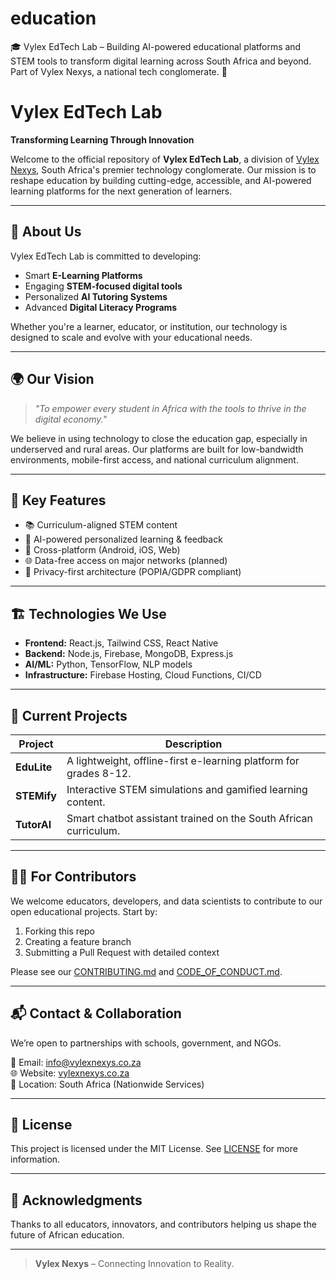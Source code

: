 # education
🎓 Vylex EdTech Lab – Building AI-powered educational platforms and STEM tools to transform digital learning across South Africa and beyond. Part of Vylex Nexys, a national tech conglomerate. 🚀
# Vylex EdTech Lab

**Transforming Learning Through Innovation**

Welcome to the official repository of **Vylex EdTech Lab**, a division of [Vylex Nexys](https://vylexnexys.co.za), South Africa's premier technology conglomerate. Our mission is to reshape education by building cutting-edge, accessible, and AI-powered learning platforms for the next generation of learners.

---

## 🚀 About Us

Vylex EdTech Lab is committed to developing:
- Smart **E-Learning Platforms**
- Engaging **STEM-focused digital tools**
- Personalized **AI Tutoring Systems**
- Advanced **Digital Literacy Programs**

Whether you're a learner, educator, or institution, our technology is designed to scale and evolve with your educational needs.

---

## 🌍 Our Vision

> _"To empower every student in Africa with the tools to thrive in the digital economy."_

We believe in using technology to close the education gap, especially in underserved and rural areas. Our platforms are built for low-bandwidth environments, mobile-first access, and national curriculum alignment.

---

## 🧠 Key Features

- 📚 Curriculum-aligned STEM content
- 🤖 AI-powered personalized learning & feedback
- 📱 Cross-platform (Android, iOS, Web)
- 🌐 Data-free access on major networks (planned)
- 🔐 Privacy-first architecture (POPIA/GDPR compliant)

---

## 🏗️ Technologies We Use

- **Frontend:** React.js, Tailwind CSS, React Native
- **Backend:** Node.js, Firebase, MongoDB, Express.js
- **AI/ML:** Python, TensorFlow, NLP models
- **Infrastructure:** Firebase Hosting, Cloud Functions, CI/CD

---

## 🧪 Current Projects

| Project | Description |
|--------|-------------|
| **EduLite** | A lightweight, offline-first e-learning platform for grades 8-12. |
| **STEMify** | Interactive STEM simulations and gamified learning content. |
| **TutorAI** | Smart chatbot assistant trained on the South African curriculum. |

---

## 👨‍💻 For Contributors

We welcome educators, developers, and data scientists to contribute to our open educational projects. Start by:

1. Forking this repo
2. Creating a feature branch
3. Submitting a Pull Request with detailed context

Please see our [CONTRIBUTING.md](CONTRIBUTING.md) and [CODE_OF_CONDUCT.md](CODE_OF_CONDUCT.md).

---

## 📬 Contact & Collaboration

We’re open to partnerships with schools, government, and NGOs.

📧 Email: [info@vylexnexys.co.za](mailto:info@vylexnexys.co.za)  
🌐 Website: [vylexnexys.co.za](https://vylexnexys.co.za)  
📍 Location: South Africa (Nationwide Services)

---

## 📄 License

This project is licensed under the MIT License. See [LICENSE](LICENSE) for more information.

---

## 🙌 Acknowledgments

Thanks to all educators, innovators, and contributors helping us shape the future of African education.

---

> **Vylex Nexys** – Connecting Innovation to Reality.
